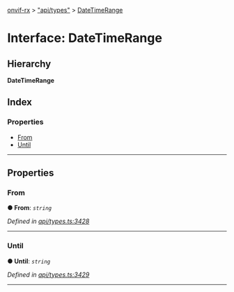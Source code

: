 [onvif-rx](../README.md) > ["api/types"](../modules/_api_types_.md) > [DateTimeRange](../interfaces/_api_types_.datetimerange.md)

# Interface: DateTimeRange

## Hierarchy

**DateTimeRange**

## Index

### Properties

* [From](_api_types_.datetimerange.md#from)
* [Until](_api_types_.datetimerange.md#until)

---

## Properties

<a id="from"></a>

###  From

**● From**: *`string`*

*Defined in [api/types.ts:3428](https://github.com/patrickmichalina/onvif-rx/blob/d62cee9/src/api/types.ts#L3428)*

___
<a id="until"></a>

###  Until

**● Until**: *`string`*

*Defined in [api/types.ts:3429](https://github.com/patrickmichalina/onvif-rx/blob/d62cee9/src/api/types.ts#L3429)*

___

